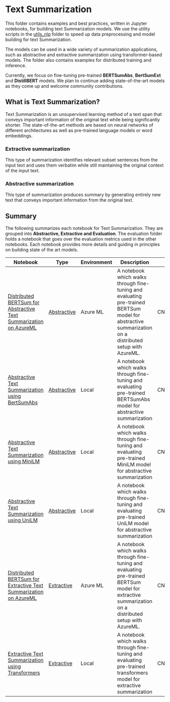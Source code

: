 # Text Summarization
This folder contains examples and best practices, written in Jupyter notebooks, for building text Summarization models. We use the
utility scripts in the [utils_nlp](../../utils_nlp) folder to speed up data preprocessing and model building for text Summarization.  

The models can be used in a wide variety of summarization applications, such as abstractive and extractive summarization using transformer-based models. The folder also contains examples for distributed training and inference.

Currently, we focus on fine-tuning pre-trained **BERTSumAbs**, **BertSumExt** and **DistillBERT** models. We plan to continue adding state-of-the-art models as they come up and welcome community contributions.

## What is Text Summarization?
Text Summarization is an unsupervised learning method of a text span that conveys important information of the original text while being significantly shorter. The state-of-the-art methods are based on neural
networks of different architectures as well as pre-trained language models or word embeddings.  

### Extractive summarization
This type of summarization identifies relevant subset sentences from the input text and uses them verbatim while still maintaining the original context of the input text. 

### Abstractive summarization
This type of summarization produces summary by generating entirely new text that conveys important information from the original text.  



## Summary

The following summarizes each notebook for Text Summarization. They are grouped into **Abstractive, Extractive and Evaluation**. The evaluation folder holds a notebook that goes over the evaluation metrics used in the other notebooks.  Each notebook provides more details and guiding in principles on building state of the art models.

|Notebook|Type|Environment|Description|Dataset|
|---|---|---|---|---|
|[Distributed BERTSum for Abstractive Text Summarization on AzureML](./abstractive/abstractive_summarization_bertsum_cnndm_distributed_train.py) |[Abstractive](./abstractive)|Azure ML|A notebook which walks through fine-tuning and evaluating pre-trained BERTSum model for abstractive summarization on a distributed setup with AzureML. |CNN/DailyMail|
|[Abstractive Text Summarization using BertSumAbs](./abstractive/abstractive_summarization_bertsumabs_cnndm.ipynb) |[Abstractive](./abstractive)|Local|A notebook which walks through fine-tuning and evaluating pre-trained BERTSumAbs model for abstractive summarization |CNN/DailyMail|
|[Abstractive Text Summarization using MiniLM](./abstractive/abstractive_summarization_minilm_cnndm.ipynb) |[Abstractive](./abstractive)|Local|A notebook which walks through fine-tuning and evaluating pre-trained MiniLM model for abstractive summarization |CNN/DailyMail|
|[Abstractive Text Summarization using UniLM](./abstractive/abstractive_summarization_unilm_cnndm.ipynb) |[Abstractive](./abstractive)|Local|A notebook which walks through fine-tuning and evaluating pre-trained UniLM model for abstractive summarization |CNN/DailyMail|
|[Distributed BERTSum for Extractive Text Summarization on AzureML](./extractive/extractive_summarization_cnndm_aml_distributed.ipynb) |[Extractive](./extractive)|Azure ML|A notebook which walks through fine-tuning and evaluating pre-trained BERTSum model for extractive summarization on a distributed setup with AzureML. |CNN/DailyMail|
|[Extractive Text Summarization using Transformers](./abstractive/abstractive_summarization_bertsumabs_cnndm.ipynb) |[Extractive](./extractive)|Local|A notebook which walks through fine-tuning and evaluating pre-trained transformers model for extractive summarization |CNN/DailyMail|

